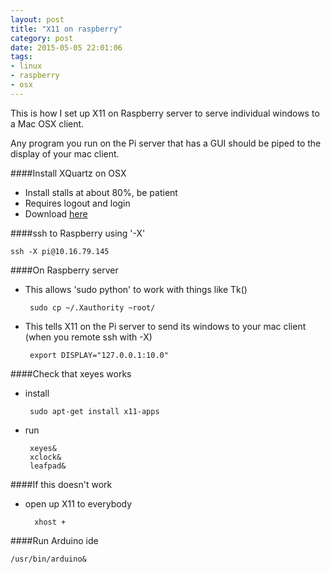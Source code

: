 ```yaml
---
layout: post
title: "X11 on raspberry"
category: post
date: 2015-05-05 22:01:06
tags:
- linux
- raspberry
- osx
---
```


This is how I set up X11 on Raspberry server to serve individual windows to a Mac OSX client.

Any program you run on the Pi server that has a GUI should be piped to the display of your mac client.

####Install XQuartz on OSX

 - Install stalls at about 80%, be patient
 - Requires logout and login
 - Download [here][1]

####ssh to Raspberry using '-X'

    ssh -X pi@10.16.79.145
    
####On Raspberry server

 - This allows 'sudo python' to work with things like Tk()

        sudo cp ~/.Xauthority ~root/
    
 - This tells X11 on the Pi server to send its windows to your mac client (when you remote ssh with -X)
 
        export DISPLAY="127.0.0.1:10.0"
    
####Check that xeyes works
 - install

        sudo apt-get install x11-apps

 - run

        xeyes&
        xclock&
        leafpad&
    
####If this doesn't work

- open up X11 to everybody

        xhost +

####Run Arduino ide

    /usr/bin/arduino&
    
[1]: http://xquartz.macosforge.org/landing/
